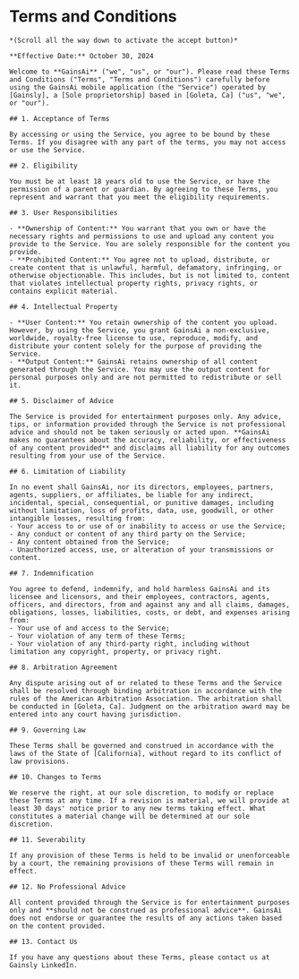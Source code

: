 # Terms and Conditions

    *(Scroll all the way down to activate the accept button)*

    **Effective Date:** October 30, 2024

    Welcome to **GainsAi** ("we", "us", or "our"). Please read these Terms and Conditions ("Terms", "Terms and Conditions") carefully before using the GainsAi mobile application (the "Service") operated by [Gainsly], a [Sole proprietorship] based in [Goleta, Ca] ("us", "we", or "our").

    ## 1. Acceptance of Terms

    By accessing or using the Service, you agree to be bound by these Terms. If you disagree with any part of the terms, you may not access or use the Service.

    ## 2. Eligibility

    You must be at least 18 years old to use the Service, or have the permission of a parent or guardian. By agreeing to these Terms, you represent and warrant that you meet the eligibility requirements.

    ## 3. User Responsibilities

    - **Ownership of Content:** You warrant that you own or have the necessary rights and permissions to use and upload any content you provide to the Service. You are solely responsible for the content you provide.
    - **Prohibited Content:** You agree not to upload, distribute, or create content that is unlawful, harmful, defamatory, infringing, or otherwise objectionable. This includes, but is not limited to, content that violates intellectual property rights, privacy rights, or contains explicit material.

    ## 4. Intellectual Property

    - **User Content:** You retain ownership of the content you upload. However, by using the Service, you grant GainsAi a non-exclusive, worldwide, royalty-free license to use, reproduce, modify, and distribute your content solely for the purpose of providing the Service.
    - **Output Content:** GainsAi retains ownership of all content generated through the Service. You may use the output content for personal purposes only and are not permitted to redistribute or sell it.

    ## 5. Disclaimer of Advice

    The Service is provided for entertainment purposes only. Any advice, tips, or information provided through the Service is not professional advice and should not be taken seriously or acted upon. **GainsAi makes no guarantees about the accuracy, reliability, or effectiveness of any content provided** and disclaims all liability for any outcomes resulting from your use of the Service.

    ## 6. Limitation of Liability

    In no event shall GainsAi, nor its directors, employees, partners, agents, suppliers, or affiliates, be liable for any indirect, incidental, special, consequential, or punitive damages, including without limitation, loss of profits, data, use, goodwill, or other intangible losses, resulting from:
    - Your access to or use of or inability to access or use the Service;
    - Any conduct or content of any third party on the Service;
    - Any content obtained from the Service;
    - Unauthorized access, use, or alteration of your transmissions or content.

    ## 7. Indemnification

    You agree to defend, indemnify, and hold harmless GainsAi and its licensee and licensors, and their employees, contractors, agents, officers, and directors, from and against any and all claims, damages, obligations, losses, liabilities, costs, or debt, and expenses arising from:
    - Your use of and access to the Service;
    - Your violation of any term of these Terms;
    - Your violation of any third-party right, including without limitation any copyright, property, or privacy right.

    ## 8. Arbitration Agreement

    Any dispute arising out of or related to these Terms and the Service shall be resolved through binding arbitration in accordance with the rules of the American Arbitration Association. The arbitration shall be conducted in [Goleta, Ca]. Judgment on the arbitration award may be entered into any court having jurisdiction.

    ## 9. Governing Law

    These Terms shall be governed and construed in accordance with the laws of the State of [California], without regard to its conflict of law provisions.

    ## 10. Changes to Terms

    We reserve the right, at our sole discretion, to modify or replace these Terms at any time. If a revision is material, we will provide at least 30 days' notice prior to any new terms taking effect. What constitutes a material change will be determined at our sole discretion.

    ## 11. Severability

    If any provision of these Terms is held to be invalid or unenforceable by a court, the remaining provisions of these Terms will remain in effect.

    ## 12. No Professional Advice

    All content provided through the Service is for entertainment purposes only and **should not be construed as professional advice**. GainsAi does not endorse or guarantee the results of any actions taken based on the content provided.

    ## 13. Contact Us

    If you have any questions about these Terms, please contact us at Gainsly LinkedIn.
